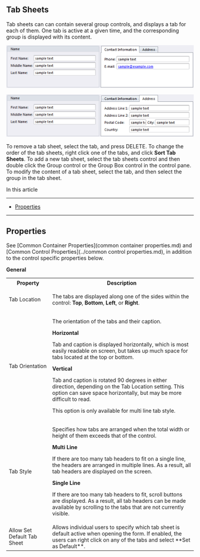 ## Tab Sheets

Tab sheets can can contain several group controls, and displays a tab for each of them. One tab is active at a given time, and the corresponding group is displayed with its content.

![ID6A0AA6DA0E934294.png](media/ID6A0AA6DA0E934294.png)

![ID6B136FB76F9042F6.png](media/ID6B136FB76F9042F6.png)

To remove a tab sheet, select the tab, and press DELETE. To change the order of the tab sheets, right click one of the tabs, and click **Sort Tab Sheets**. To add a new tab sheet, select the tab sheets control and then double click the Group control or the Group Box control in the control pane. To modify the content of a tab sheet, select the tab, and then select the group in the tab sheet.

In this article

* * *

*   [Properties](#properties)

* * *

## Properties

See [Common Container Properties](common container properties.md) and [Common Control Properties](../common control properties.md), in addition to the control specific properties below.

**General**

<table style="WIDTH: 100%">

<tbody>

<tr>

<th>Property</th>

<th>Description</th>

</tr>

<tr>

<td>Tab Location</td>

<td>

The tabs are displayed along one of the sides within the control: **Top**, **Bottom**, **Left**, or **Right**<span style="FONT-WEIGHT: normal">.

</td>

</tr>

<tr>

<td>Tab Orientation</td>

<td>

The orientation of the tabs and their caption.

**Horizontal**

Tab and caption is displayed horizontally, which is most easily readable on screen, but takes up much space for tabs located at the top or bottom.

**Vertical**

Tab and caption is rotated 90 degrees in either direction, depending on the Tab Location setting. This option can save space horizontally, but may be more difficult to read.

This option is only available for multi line tab style.

</td>

</tr>

<tr>

<td>Tab Style</td>

<td>

Specifies how tabs are arranged when the total width or height of them exceeds that of the control.

**Multi Line**

If there are too many tab headers to fit on a single line, the headers are arranged in multiple lines. As a result, all tab headers are displayed on the screen.

**Single Line**

If there are too many tab headers to fit, scroll buttons are displayed. As a result, all tab headers can be made available by scrolling to the tabs that are not currently visible.

</td>

</tr>

<tr>

<td>Allow Set Default Tab Sheet</td>

<td>Allows individual users to specify which tab sheet is default active when opening the form. If enabled, the users can right click on any of the tabs and select **Set as Default**.</td>

</tr>

</tbody>

</table>